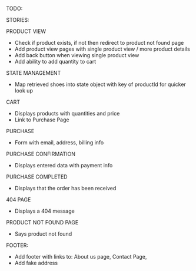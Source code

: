TODO:

STORIES:

PRODUCT VIEW

- Check if product exists, if not then redirect to product not found page
- Add product view pages with single product view / more product details
- Add back button when viewing single product view
- Add ability to add quantity to cart

STATE MANAGEMENT

- Map retrieved shoes into state object with key of productId for quicker look up

CART

- Displays products with quantities and price
- Link to Purchase Page

PURCHASE

- Form with email, address, billing info

PURCHASE CONFIRMATION

- Displays entered data with payment info

PURCHASE COMPLETED

- Displays that the order has been received

404 PAGE

- Displays a 404 message

PRODUCT NOT FOUND PAGE

- Says product not found

FOOTER:

- Add footer with links to: About us page, Contact Page,
- Add fake address
